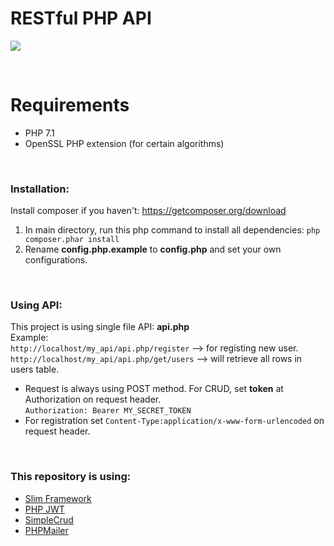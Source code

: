 # RESTful PHP API

![](https://phptechsolutions.files.wordpress.com/2014/11/android_php_mysql.png)

<br/>

# Requirements
- PHP 7.1
- OpenSSL PHP extension (for certain algorithms)

<br/>

### Installation:
Install composer if you haven't: https://getcomposer.org/download
1. In main directory, run this php command to install all dependencies:
`php composer.phar install`
2. Rename **config.php.example** to **config.php** and set your own configurations.

<br/>

### Using API:
This project is using single file API: **api.php**
<br/>
Example:
<br/>
`http://localhost/my_api/api.php/register` --> for registing new user.
<br/>
`http://localhost/my_api/api.php/get/users` --> will retrieve all rows in users table.
</br>
- Request is always using POST method. For CRUD, set **token** at Authorization on request header.<br/>
`Authorization: Bearer MY_SECRET_TOKEN`
- For registration set `Content-Type:application/x-www-form-urlencoded` on request header.

<br/>

### This repository is using:
- [Slim Framework](https://www.slimframework.com)
- [PHP JWT](https://github.com/lindelius/php-jwt)
- [SimpleCrud](https://github.com/oscarotero/simple-crud)
- [PHPMailer](https://github.com/PHPMailer/PHPMailer)

